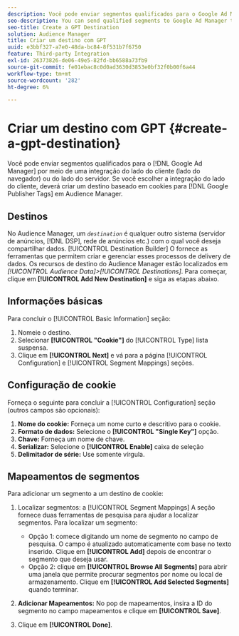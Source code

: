 ```yaml
---
description: Você pode enviar segmentos qualificados para o Google Ad Manager por meio de uma integração do lado do cliente (lado do navegador) ou uma integração do lado do servidor. Se você escolher a integração do lado do cliente, deverá criar um destino baseado em cookies para as Tags do Google Publisher no Audience Manager.
seo-description: You can send qualified segments to Google Ad Manager through a client-side (browser-side) integration, or a server-side integration. If you choose the client-side integration, you must create a cookie-based destination for Google Publisher Tags in Audience Manager.
seo-title: Create a GPT Destination
solution: Audience Manager
title: Criar um destino com GPT
uuid: e3bbf327-a7e0-48da-bc84-8f531b7f6750
feature: Third-party Integration
exl-id: 26373826-de06-49e5-82fd-bb6588a73fb9
source-git-commit: fe01ebac8c0d0ad3630d3853e0bf32f0b00f6a44
workflow-type: tm+mt
source-wordcount: '282'
ht-degree: 6%

---
```


# Criar um destino com GPT {#create-a-gpt-destination}

Você pode enviar segmentos qualificados para o [!DNL Google Ad Manager] por meio de uma integração do lado do cliente (lado do navegador) ou do lado do servidor. Se você escolher a integração do lado do cliente, deverá criar um destino baseado em cookies para [!DNL Google Publisher Tags] em Audience Manager.

## Destinos 

No Audience Manager, um *`destination`* é qualquer outro sistema (servidor de anúncios, [!DNL DSP], rede de anúncios etc.) com o qual você deseja compartilhar dados. [!UICONTROL Destination Builder] O fornece as ferramentas que permitem criar e gerenciar esses processos de delivery de dados. Os recursos de destino do Audience Manager estão localizados em *[!UICONTROL Audience Data]>[!UICONTROL Destinations]*. Para começar, clique em **[!UICONTROL Add New Destination]** e siga as etapas abaixo.

## Informações básicas

Para concluir o [!UICONTROL Basic Information] seção:

1. Nomeie o destino.
1. Selecionar **[!UICONTROL "Cookie"]** do [!UICONTROL Type] lista suspensa.
1. Clique em **[!UICONTROL Next]** e vá para a página [!UICONTROL Configuration] e [!UICONTROL Segment Mappings] seções.

## Configuração de cookie

Forneça o seguinte para concluir a [!UICONTROL Configuration] seção (outros campos são opcionais):

1. **Nome do cookie:** Forneça um nome curto e descritivo para o cookie.
1. **Formato de dados:** Selecione o **[!UICONTROL "Single Key"]** opção.
1. **Chave:** Forneça um nome de chave.
1. **Serializar:** Selecione o **[!UICONTROL Enable]** caixa de seleção
1. **Delimitador de série:** Use somente vírgula.

## Mapeamentos de segmentos

Para adicionar um segmento a um destino de cookie:

1. Localizar segmentos: a [!UICONTROL Segment Mappings] A seção fornece duas ferramentas de pesquisa para ajudar a localizar segmentos. Para localizar um segmento:

   * Opção 1: comece digitando um nome de segmento no campo de pesquisa. O campo é atualizado automaticamente com base no texto inserido. Clique em **[!UICONTROL Add]** depois de encontrar o segmento que deseja usar.
   * Opção 2: clique em **[!UICONTROL Browse All Segments]** para abrir uma janela que permite procurar segmentos por nome ou local de armazenamento. Clique em **[!UICONTROL Add Selected Segments]** quando terminar.

1. **Adicionar Mapeamentos:** No pop de mapeamentos, insira a ID do segmento no campo mapeamentos e clique em **[!UICONTROL Save]**.

1. Clique em **[!UICONTROL Done]**.
